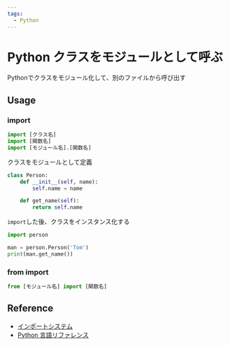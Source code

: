 ```yaml
---
tags:
  - Python
---
```


# Python クラスをモジュールとして呼ぶ

Pythonでクラスをモジュール化して、別のファイルから呼び出す

## Usage

### import
```py
import [クラス名]
import [関数名]
import [モジュール名].[関数名]
```

クラスをモジュールとして定義
```py title="person.py"
class Person:
    def __init__(self, name):
        self.name = name

    def get_name(self):
        return self.name
```

`import`した後、クラスをインスタンス化する
```py
import person

man = person.Person('Tom')
print(man.get_name())
```

### from import
```py
from [モジュール名] import [関数名]
```

## Reference
- [インポートシステム](https://docs.python.org/ja/3/reference/import.html)
- [Python 言語リファレンス](https://docs.python.org/ja/3/reference/index.html)
